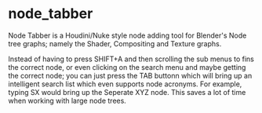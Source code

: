 # node_tabber

Node Tabber is a Houdini/Nuke style node adding tool for Blender's Node tree graphs; namely the Shader, Compositing and Texture graphs.

Instead of having to press SHIFT+A and then scrolling the sub menus to fins the correct node, or even clicking on the search menu and maybe getting the correct node; you can just press the TAB buttonn which will bring up an intelligent search list which even supports node acronyms. For example, typing SX would bring up the Seperate XYZ node.
This saves a lot of time when working with large node trees.
